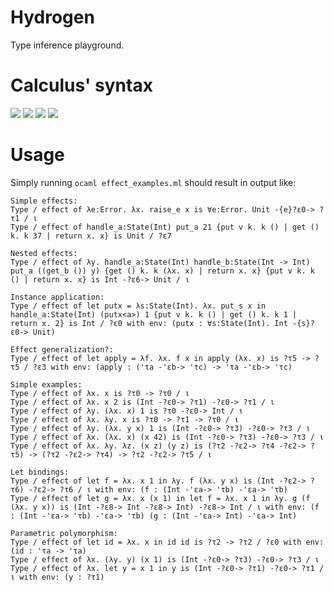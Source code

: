 # Hydrogen
Type inference playground.

# Calculus' syntax
<img src="https://render.githubusercontent.com/render/math?math=\text{var} \ni x,\dots">

<img src="https://render.githubusercontent.com/render/math?math=\text{tvar} \ni \alpha,\dots">

<img src="https://render.githubusercontent.com/render/math?math=\text{type} \ni \tau \Coloneqq \alpha \mid \text{Int} \mid \tau \rightarrow \tau">

<img src="https://render.githubusercontent.com/render/math?math=\text{expr} \ni e \Coloneqq x \mid n \mid \lambda x . e \mid \text{fun} f x . e \mid e \: e \mid \text{let} x = e \: \text{in} \: e">

# Usage
Simply running `ocaml effect_examples.ml` should result in output like:
```
Simple effects:
Type / effect of λe:Error. λx. raise_e x is ∀e:Error. Unit -{e}?ε0-> ?τ1 / ι
Type / effect of handle_a:State(Int) put_a 21 {put v k. k () | get () k. k 37 | return x. x} is Unit / ?ε7

Nested effects:
Type / effect of λy. handle_a:State(Int) handle_b:State(Int -> Int) put_a ((get_b ()) y) {get () k. k (λx. x) | return x. x} {put v k. k () | return x. x} is Int -?ε6-> Unit / ι

Instance application:
Type / effect of let putx = λs:State(Int). λx. put_s x in handle_a:State(Int) (putx<a>) 1 {put v k. k () | get () k. k 1 | return x. 2} is Int / ?ε0 with env: (putx : ∀s:State(Int). Int -{s}?ε0-> Unit)

Effect generalization?:
Type / effect of let apply = λf. λx. f x in apply (λx. x) is ?τ5 -> ?τ5 / ?ε3 with env: (apply : ('τa -'εb-> 'τc) -> 'τa -'εb-> 'τc)

Simple examples:
Type / effect of λx. x is ?τ0 -> ?τ0 / ι
Type / effect of λx. x 2 is (Int -?ε0-> ?τ1) -?ε0-> ?τ1 / ι
Type / effect of λy. (λx. x) 1 is ?τ0 -?ε0-> Int / ι
Type / effect of λx. λy. x is ?τ0 -> ?τ1 -> ?τ0 / ι
Type / effect of λy. (λx. y x) 1 is (Int -?ε0-> ?τ3) -?ε0-> ?τ3 / ι
Type / effect of λx. (λx. x) (x 42) is (Int -?ε0-> ?τ3) -?ε0-> ?τ3 / ι
Type / effect of λx. λy. λz. (x z) (y z) is (?τ2 -?ε2-> ?τ4 -?ε2-> ?τ5) -> (?τ2 -?ε2-> ?τ4) -> ?τ2 -?ε2-> ?τ5 / ι

Let bindings:
Type / effect of let f = λx. x 1 in λy. f (λx. y x) is (Int -?ε2-> ?τ6) -?ε2-> ?τ6 / ι with env: (f : (Int -'εa-> 'τb) -'εa-> 'τb)
Type / effect of let g = λx. x (x 1) in let f = λx. x 1 in λy. g (f (λx. y x)) is (Int -?ε8-> Int -?ε8-> Int) -?ε8-> Int / ι with env: (f : (Int -'εa-> 'τb) -'εa-> 'τb) (g : (Int -'εa-> Int) -'εa-> Int)

Parametric polymorphism:
Type / effect of let id = λx. x in id id is ?τ2 -> ?τ2 / ?ε0 with env: (id : 'τa -> 'τa)
Type / effect of λx. (λy. y) (x 1) is (Int -?ε0-> ?τ3) -?ε0-> ?τ3 / ι
Type / effect of λx. let y = x 1 in y is (Int -?ε0-> ?τ1) -?ε0-> ?τ1 / ι with env: (y : ?τ1)
```
